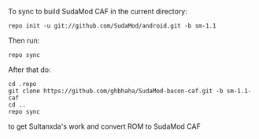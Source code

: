 To sync to build SudaMod CAF in the current directory:

    repo init -u git://github.com/SudaMod/android.git -b sm-1.1

Then run:

    repo sync

After that do:

    cd .repo
    git clone https://github.com/ghbhaha/SudaMod-bacon-caf.git -b sm-1.1-caf
    cd ..
    repo sync

to get Sultanxda's work and convert ROM to SudaMod CAF
